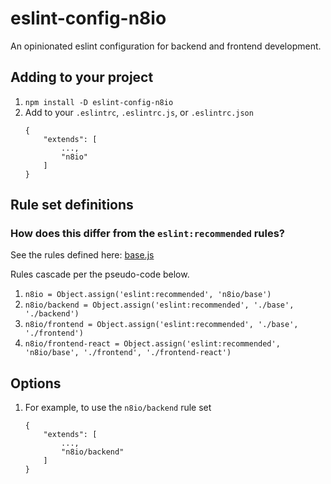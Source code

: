 # eslint-config-n8io

An opinionated eslint configuration for backend and frontend development.

## Adding to your project

1. `npm install -D eslint-config-n8io`
2. Add to your `.eslintrc`, `.eslintrc.js`, or `.eslintrc.json`
	```
	{
		"extends": [
			...,
			"n8io"
		]
	}
	```

## Rule set definitions

### How does this differ from the `eslint:recommended` rules?

See the rules defined here: [base.js](./base.js)

Rules cascade per the pseudo-code below.

1. `n8io = Object.assign('eslint:recommended', 'n8io/base')`
2. `n8io/backend = Object.assign('eslint:recommended', './base', './backend')`
3. `n8io/frontend = Object.assign('eslint:recommended', './base', './frontend')`
4. `n8io/frontend-react = Object.assign('eslint:recommended', 'n8io/base', './frontend', './frontend-react')`

## Options
1. For example, to use the `n8io/backend` rule set
	```
	{
		"extends": [
			...,
			"n8io/backend"
		]
	}
	```
